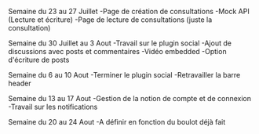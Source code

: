 Semaine du 23 au 27 Juillet
  -Page de création de consultations
  -Mock API (Lecture et écriture)
  -Page de lecture de consultations (juste la consultation)

Semaine du 30 Juillet au 3 Aout
  -Travail sur le plugin social
    -Ajout de discussions avec posts et commentaires
    -Vidéo embedded
    -Option d'écriture de posts

Semaine du 6 au 10 Aout
  -Terminer le plugin social
  -Retravailler la barre header

Semaine du 13 au 17 Aout
  -Gestion de la notion de compte et de connexion
  -Travail sur les notifications

Semaine du 20 au 24 Aout
  -A définir en fonction du boulot déjà fait
